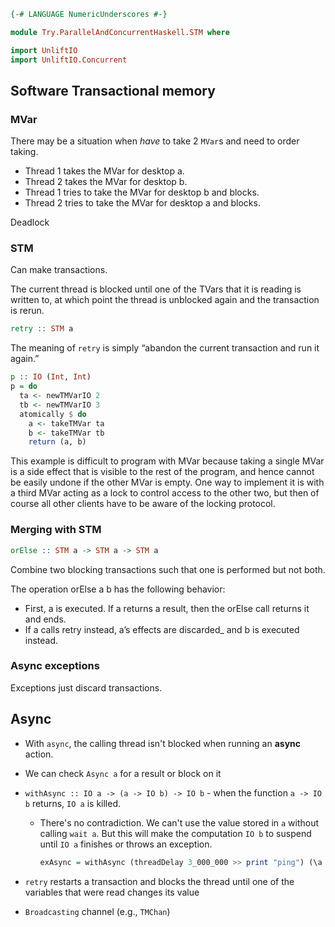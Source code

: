```haskell
{-# LANGUAGE NumericUnderscores #-}

module Try.ParallelAndConcurrentHaskell.STM where

import UnliftIO
import UnliftIO.Concurrent
```

## Software Transactional memory

### MVar

There may be a situation when *have* to take 2 `MVar`s and need to order taking.

- Thread 1 takes the MVar for desktop a.
- Thread 2 takes the MVar for desktop b.
- Thread 1 tries to take the MVar for desktop b and blocks.
- Thread 2 tries to take the MVar for desktop a and blocks.

Deadlock

### STM

Can make transactions.

The current thread is blocked until one of the TVars that it is reading is written to,
at which point the thread is unblocked again and the transaction is rerun.

```hs
retry :: STM a
```

The meaning of `retry` is simply “abandon the current transaction and run it again.”

```haskell
p :: IO (Int, Int)
p = do
  ta <- newTMVarIO 2
  tb <- newTMVarIO 3
  atomically $ do
    a <- takeTMVar ta
    b <- takeTMVar tb
    return (a, b)
```

This example is difficult to program with MVar because taking a single MVar is a side
effect that is visible to the rest of the program, and hence cannot be easily undone if the
other MVar is empty. One way to implement it is with a third MVar acting as a lock to
control access to the other two, but then of course all other clients have to be aware of
the locking protocol.

### Merging with STM

```hs
orElse :: STM a -> STM a -> STM a
```

Combine two blocking transactions such that one is performed but not both.

The operation orElse a b has the following behavior:
- First, a is executed. If a returns a result, then the orElse call returns it and ends.
- If a calls retry instead, a’s effects are discarded_ and b is executed instead.

### Async exceptions

Exceptions just discard transactions.

## Async

- With `async`, the calling thread isn't blocked when running an **async** action.
- We can check `Async a` for a result or block on it
- `withAsync :: IO a -> (a -> IO b) -> IO b` - when the function `a -> IO b` returns, `IO a` is killed.
  - There's no contradiction. We can't use the value stored in `a` without calling `wait a`. But this will make the computation `IO b` to suspend until `IO a` finishes or throws an exception.

      <!-- i 6 -->

      ```haskell
      exAsync = withAsync (threadDelay 3_000_000 >> print "ping") (\a -> wait a >> print "pong")
      ```

- `retry` restarts a transaction and blocks the thread until one of the variables that were read changes its value

- `Broadcasting` channel (e.g., `TMChan`)
